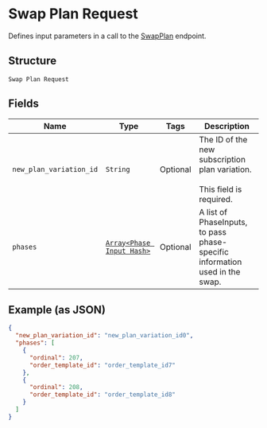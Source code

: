 
# Swap Plan Request

Defines input parameters in a call to the
[SwapPlan](../../doc/api/subscriptions.md#swap-plan) endpoint.

## Structure

`Swap Plan Request`

## Fields

| Name | Type | Tags | Description |
|  --- | --- | --- | --- |
| `new_plan_variation_id` | `String` | Optional | The ID of the new subscription plan variation.<br><br>This field is required. |
| `phases` | [`Array<Phase Input Hash>`](../../doc/models/phase-input.md) | Optional | A list of PhaseInputs, to pass phase-specific information used in the swap. |

## Example (as JSON)

```json
{
  "new_plan_variation_id": "new_plan_variation_id0",
  "phases": [
    {
      "ordinal": 207,
      "order_template_id": "order_template_id7"
    },
    {
      "ordinal": 208,
      "order_template_id": "order_template_id8"
    }
  ]
}
```

